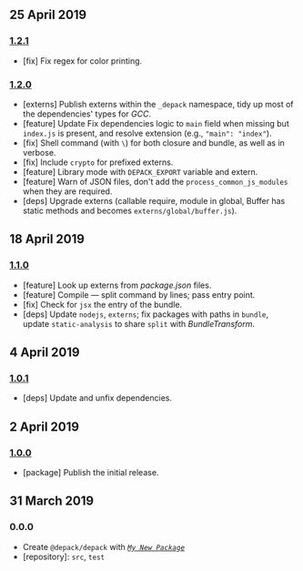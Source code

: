 ## 25 April 2019

### [1.2.1](https://github.com/dpck/src/compare/v1.2.0...v1.2.1)

- [fix] Fix regex for color printing.

### [1.2.0](https://github.com/dpck/src/compare/v1.1.0...v1.2.0)

- [externs] Publish externs within the `_depack` namespace, tidy up most of the dependencies' types for _GCC_.
- [feature] Update Fix dependencies logic to `main` field when missing but `index.js` is present, and resolve extension (e.g., `"main": "index"`).
- [fix] Shell command (with `\`) for both closure and bundle, as well as in verbose.
- [fix] Include `crypto` for prefixed externs.
- [feature] Library mode with `DEPACK_EXPORT` variable and extern.
- [feature] Warn of JSON files, don't add the `process_common_js_modules` when they are required.
- [deps] Upgrade externs (callable require, module in global, Buffer has static methods and becomes `externs/global/buffer.js`).

## 18 April 2019

### [1.1.0](https://github.com/dpck/src/compare/v1.0.1...v1.1.0)

- [feature] Look up externs from _package.json_ files.
- [feature] Compile &mdash; split command by lines; pass entry point.
- [fix] Check for `jsx` the entry of the bundle.
- [deps] Update `nodejs`, `externs`; fix packages with paths in `bundle`, update `static-analysis` to share `split` with _BundleTransform_.

## 4 April 2019

### [1.0.1](https://github.com/dpck/src/compare/v1.0.0...v1.0.1)

- [deps] Update and unfix dependencies.

## 2 April 2019

### [1.0.0](https://github.com/dpck/src/compare/v0.0.0-pre...v1.0.0)

- [package] Publish the initial release.

## 31 March 2019

### 0.0.0

- Create `@depack/depack` with _[`My New Package`](https://mnpjs.org)_
- [repository]: `src`, `test`